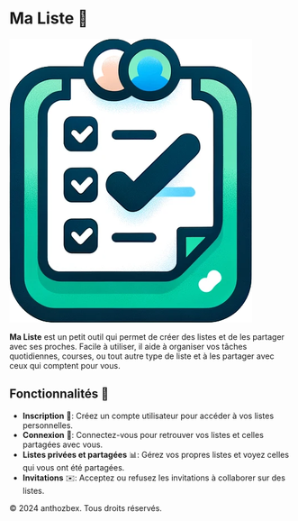 # Ma Liste 📝

![Logo de Ma Liste](/static/images/logo-ma-liste.png)

**Ma Liste** est un petit outil qui permet de créer des listes et de les partager avec ses proches. Facile à utiliser, il aide à organiser vos tâches quotidiennes, courses, ou tout autre type de liste et à les partager avec ceux qui comptent pour vous.

## Fonctionnalités 🌟

- **Inscription** 🔐: Créez un compte utilisateur pour accéder à vos listes personnelles.
- **Connexion** 🔑: Connectez-vous pour retrouver vos listes et celles partagées avec vous.
- **Listes privées et partagées** 📊: Gérez vos propres listes et voyez celles qui vous ont été partagées.
- **Invitations** ✉️: Acceptez ou refusez les invitations à collaborer sur des listes.

© 2024 anthozbex. Tous droits réservés.
